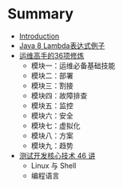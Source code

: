 # Summary

* [Introduction](README.md)
* [Java 8 Lambda表达式例子](java-8-lambod.md)
* [运维高手的36项修炼](yun-wei-gao-shou-de-36-xiang-xiu-lian.md)
  * 模块一：运维必备基础技能
  * 模块二：部署
  * 模块三：割接
  * 模块四：故障排查
  * 模块五：监控
  * 模块六：安全
  * 模块七：虚拟化
  * 模块八：方案
  * 模块九：趋势
* [测试开发核心技术 46 讲](ce-shi-kai-fa-he-xin-ji-zhu-46-jiang.md)
  * Linux 与 Shell
  * 编程语言

